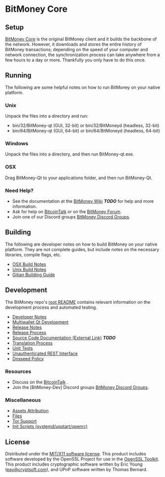 BitMoney Core
=====================

Setup
---------------------
[BitMoney Core](http://BitMoneycoin.com) is the original BitMoney client and it builds the backbone of the network. However, it downloads and stores the entire history of BitMoney transactions; depending on the speed of your computer and network connection, the synchronization process can take anywhere from a few hours to a day or more. Thankfully you only have to do this once.

Running
---------------------
The following are some helpful notes on how to run BitMoney on your native platform.

### Unix

Unpack the files into a directory and run:

- bin/32/BitMoney-qt (GUI, 32-bit) or bin/32/BitMoneyd (headless, 32-bit)
- bin/64/BitMoney-qt (GUI, 64-bit) or bin/64/BitMoneyd (headless, 64-bit)

### Windows

Unpack the files into a directory, and then run BitMoney-qt.exe.

### OSX

Drag BitMoney-Qt to your applications folder, and then run BitMoney-Qt.

### Need Help?

* See the documentation at the [BitMoney Wiki](https://en.bitcoin.it/wiki/Main_Page) ***TODO***
for help and more information.
* Ask for help on [BitcoinTalk](https://bitcointalk.org/index.php) or on the [BitMoney Forum](http://BitMoneycoin.com/).
* Join one of our Discord groups [BitMoney Discord Groups](https://discord.gg/YcnvMqt).

Building
---------------------
The following are developer notes on how to build BitMoney on your native platform. They are not complete guides, but include notes on the necessary libraries, compile flags, etc.

- [OSX Build Notes](build-osx.md)
- [Unix Build Notes](build-unix.md)
- [Gitian Building Guide](gitian-building.md)

Development
---------------------
The BitMoney repo's [root README](https://github.com/eastcoastcrypto/BitMoney/blob/master/README.md) contains relevant information on the development process and automated testing.

- [Developer Notes](developer-notes.md)
- [Multiwallet Qt Development](multiwallet-qt.md)
- [Release Notes](release-notes.md)
- [Release Process](release-process.md)
- [Source Code Documentation (External Link)](https://dev.visucore.com/bitcoin/doxygen/) ***TODO***
- [Translation Process](translation_process.md)
- [Unit Tests](unit-tests.md)
- [Unauthenticated REST Interface](REST-interface.md)
- [Dnsseed Policy](dnsseed-policy.md)

### Resources

* Discuss on the [BitcoinTalk](https://bitcointalk.org/index.php?topic=1262920.0) .
* Join the [BitMoney-Dev] Discord groups [BitMoney Discord Groups](https://discord.gg/YcnvMqt).

### Miscellaneous
- [Assets Attribution](assets-attribution.md)
- [Files](files.md)
- [Tor Support](tor.md)
- [Init Scripts (systemd/upstart/openrc)](init.md)

License
---------------------
Distributed under the [MIT/X11 software license](http://www.opensource.org/licenses/mit-license.php).
This product includes software developed by the OpenSSL Project for use in the [OpenSSL Toolkit](https://www.openssl.org/). This product includes
cryptographic software written by Eric Young ([eay@cryptsoft.com](mailto:eay@cryptsoft.com)), and UPnP software written by Thomas Bernard.
